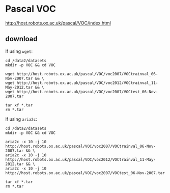 # Pascal VOC
http://host.robots.ox.ac.uk/pascal/VOC/index.html

## download
If using `wget`:
```
cd /data2/datasets
mkdir -p VOC && cd VOC

wget http://host.robots.ox.ac.uk/pascal/VOC/voc2007/VOCtrainval_06-Nov-2007.tar && \
wget http://host.robots.ox.ac.uk/pascal/VOC/voc2012/VOCtrainval_11-May-2012.tar && \
wget http://host.robots.ox.ac.uk/pascal/VOC/voc2007/VOCtest_06-Nov-2007.tar

tar xf *.tar
rm *.tar
```

If using `aria2c`:
```
cd /data2/datasets
mkdir -p VOC && cd VOC

aria2c -x 10 -j 10 http://host.robots.ox.ac.uk/pascal/VOC/voc2007/VOCtrainval_06-Nov-2007.tar && \
aria2c -x 10 -j 10 http://host.robots.ox.ac.uk/pascal/VOC/voc2012/VOCtrainval_11-May-2012.tar && \
aria2c -x 10 -j 10 http://host.robots.ox.ac.uk/pascal/VOC/voc2007/VOCtest_06-Nov-2007.tar

tar xf *.tar
rm *.tar
```
